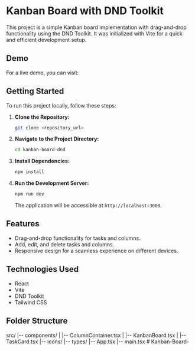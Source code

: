 # Kanban Board with DND Toolkit

This project is a simple Kanban board implementation with drag-and-drop functionality using the DND Toolkit. It was initialized with Vite for a quick and efficient development setup.


## Demo

For a live demo, you can visit: 



## Getting Started


To run this project locally, follow these steps:


1. **Clone the Repository:**


    ```bash
    git clone <repository_url>
    ```


2. **Navigate to the Project Directory:**


    ```bash
    cd kanban-board-dnd
    ```


3. **Install Dependencies:**


    ```bash
    npm install
    ```


4. **Run the Development Server:**


    ```bash
    npm run dev
    ```


    The application will be accessible at `http://localhost:3000`.


## Features


- Drag-and-drop functionality for tasks and columns.
- Add, edit, and delete tasks and columns.
- Responsive design for a seamless experience on different devices.


## Technologies Used


- React
- Vite
- DND Toolkit
- Tailwind CSS


## Folder Structure
src/
|-- components/
| |-- ColumnContainer.tsx
| |-- KanbanBoard.tsx
| |-- TaskCard.tsx
|-- icons/
|-- types/
|-- App.tsx
|-- main.tsx
#   K a n b a n - B o a r d - 
 
 
